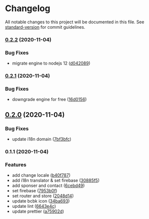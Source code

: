 # Changelog

All notable changes to this project will be documented in this file. See [standard-version](https://github.com/conventional-changelog/standard-version) for commit guidelines.

### [0.2.2](https://github.com/barcamp-bangkhen/bcbk2020-frontend/compare/v0.2.1...v0.2.2) (2020-11-04)


### Bug Fixes

* migrate engine to nodejs 12 ([d042089](https://github.com/barcamp-bangkhen/bcbk2020-frontend/commit/d0420898d9a968f2228d61228695d096cd0915fc))

### [0.2.1](https://github.com/barcamp-bangkhen/bcbk2020-frontend/compare/v0.2.0...v0.2.1) (2020-11-04)


### Bug Fixes

* downgrade engine for free ([16d0156](https://github.com/barcamp-bangkhen/bcbk2020-frontend/commit/16d015649d567d969e0f96213a70032c47bba986))

## [0.2.0](https://github.com/barcamp-bangkhen/bcbk2020-frontend/compare/v0.1.1...v0.2.0) (2020-11-04)


### Bug Fixes

* update i18n domain ([7bf3bfc](https://github.com/barcamp-bangkhen/bcbk2020-frontend/commit/7bf3bfc7d98e92f1281386cb4af4286fb5d1c797))

### 0.1.1 (2020-11-04)


### Features

* add change locale ([b40f787](https://github.com/barcamp-bangkhen/bcbk2020-frontend/commit/b40f78732b097d4b382fa3a05b2d946461efa90d))
* add i18n translator & set firebase ([30885f5](https://github.com/barcamp-bangkhen/bcbk2020-frontend/commit/30885f5227b2ccf2e7c9662c0890fe6a54edee45))
* add sponser and contact ([6cebd49](https://github.com/barcamp-bangkhen/bcbk2020-frontend/commit/6cebd498abf8c2521f7b66f8b3e15121be40fe51))
* set firebase ([7953b0f](https://github.com/barcamp-bangkhen/bcbk2020-frontend/commit/7953b0f7146bcd9b38ea16e36a039861900d3006))
* set router and store ([2048d14](https://github.com/barcamp-bangkhen/bcbk2020-frontend/commit/2048d14e660b7bf1a7c826d0fd7f23347e5bcace))
* update bcbk icon ([34ba693](https://github.com/barcamp-bangkhen/bcbk2020-frontend/commit/34ba693feec579f37ac944747dd03c759a056609))
* update lint ([6643e4c](https://github.com/barcamp-bangkhen/bcbk2020-frontend/commit/6643e4ce9d1144ec9d6323714175dacce378b9fd))
* update prettier ([a75902d](https://github.com/barcamp-bangkhen/bcbk2020-frontend/commit/a75902d1ed84173d9fe33004bf09188241fbb486))
